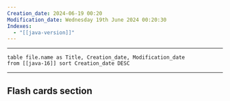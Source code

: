 ```yaml
---
Creation_date: 2024-06-19 00:20
Modification_date: Wednesday 19th June 2024 00:20:30
Indexes:
  - "[[java-version]]"
---
```


----

```dataview
table file.name as Title, Creation_date, Modification_date
from [[java-16]] sort Creation_date DESC
```


















---
## Flash cards section
